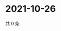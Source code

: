 # 2021-10-26

共 0 条

<!-- BEGIN -->
<!-- 最后更新时间 Tue Oct 26 2021 20:24:19 GMT+0800 (China Standard Time) -->

<!-- END -->
